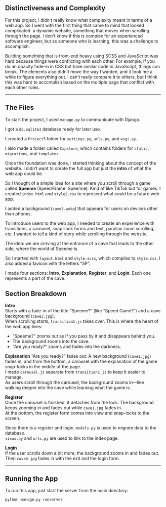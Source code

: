 ## Distinctiveness and Complexity

For this project, I didn't really know what complexity meant in terms of a web app. So I went with the first thing that came to mind that looked complicated: a dynamic website, something that moves when scrolling through the page. I don’t know if this is complex for an experienced software engineer, but as someone who is learning, this was a challenge to accomplish.

Building something that is front-end heavy using SCSS and JavaScript was hard because things were conflicting with each other. For example, if you do an opacity fade-in in CSS but have similar code in JavaScript, things can break. The elements also didn’t move the way I wanted, and it took me a while to figure everything out. I can't really compare it to others, but I think this was hard to accomplish based on the multiple page that conflict with each other rules.

---

## The Files

To start the project, I used `manage.py` to communicate with Django.

I got a `db.sqlite3` database ready for later use.

I created a `Project5` folder for `settings.py`, `urls.py`, and `wsgi.py`.

I also made a folder called `Capstone`, which contains folders for `static`, `migrations`, and `templates`.

Once the foundation was done, I started thinking about the concept of the website. I didn’t want to create the full app but just the **intro** of what the web app could be.

So I thought of a simple idea for a site where you scroll through a game called **Speeme** (Speed/Game. Spee/me). Kind of like TikTok but for games. I created `index.html` and `style2.css` to represent what could be a future web app.

I added a background (`cave5.webp`) that appears for users on devices other than phones.

To introduce users to the web app, I needed to create an experience with transitions, a carousel, snap-lock forms and text, parallax zoom scrolling, etc. I wanted to tell a kind of story while scrolling through the website.

The idea: we are arriving at the entrance of a cave that leads to the other side, where the world of Speeme is.

So I started with `layout.html` and `style.scss`, which compiles to `style.css`. I also added a favicon with the letters “SP”.

I made four sections: **Intro**, **Explanation**, **Register**, and **Login**. Each one represents a part of the cave.

## Section Breakdown

**Intro**  
Starts with a fade-in of the title “Speeme?” (like “Speed Game?”) and a cave background (`cave3.jpg`).  
When scrolling starts, `transition1.js` takes over. This is where the heart of the web app lives:
- "Speeme?" zooms out as if you pass by it and disappears behind you.
- The background zooms into the cave.
- "Are you ready?" zooms and fades into the darkness.

**Explanation**
“Are you ready?” fades out. A new background (`cave2.jpg`) fades in, and from the bottom, a carousel with the explanation of the game snap-locks in the middle of the page.  
I made `carousel.js` separate from `transition1.js` to keep it easier to manage.  
As users scroll through the carousel, the background zooms in—like walking deeper into the cave while learning what the game is.

**Register**  
Once the carousel is finished, it detaches from the lock. The background keeps zooming in and fades out while `cave1.jpg` fades in.  
At the bottom, the register form comes into view and snap-locks to the screen.

Since there is a register and login, `models.py` is used to migrate data to the database.  
`views.py` and `urls.py` are used to link to the index page.

**Login**  
If the user scrolls down a bit more, the background zooms in and fades out. Then `cave4.jpg` fades in with the exit and the login form.

---

## Running the App

To run this app, just start the server from the main directory:

```bash
python manage.py runserver
